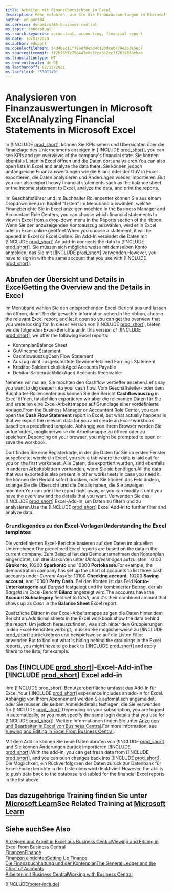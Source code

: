 ```yaml
---
title: Arbeiten mit Finanzübersichten in Excel
description: Mehr erfahren, wie Sie die Finanzauswertungen in Microsoft Excel von Business Central für eine bessere Analyse öffnen können.
author: edupont04
ms.service: dynamics365-business-central
ms.topic: conceptual
ms.search.keywords: accountant, accounting, financial report
ms.date: 10/01/2020
ms.author: edupont
ms.openlocfilehash: 54d4bed11f79aef8e5d4c123dceb479e263e5ec7
ms.sourcegitcommit: ff2b55b7e790447e0c1fcd5c2ec7f7610338ebaa
ms.translationtype: HT
ms.contentlocale: de-DE
ms.lasthandoff: 02/15/2021
ms.locfileid: "5391149"
---
```

# <a name="analyzing-financial-statements-in-microsoft-excel"></a><span data-ttu-id="6c48d-103">Analysieren von Finanzauswertungen in Microsoft Excel</span><span class="sxs-lookup"><span data-stu-id="6c48d-103">Analyzing Financial Statements in Microsoft Excel</span></span>

<span data-ttu-id="6c48d-104">In [!INCLUDE [prod_short](includes/prod_short.md)], können Sie KPIs sehen und Übersichten über die Finanzlage des Unternehmens anzeigen.</span><span class="sxs-lookup"><span data-stu-id="6c48d-104">In [!INCLUDE [prod_short](includes/prod_short.md)], you can see KPIs and get overviews of the company's financial state.</span></span> <span data-ttu-id="6c48d-105">Sie können ebenfalls Listen in Excel öffnen und die Daten dort analysieren.</span><span class="sxs-lookup"><span data-stu-id="6c48d-105">You can also open lists in Excel and analyze the data there.</span></span> <span data-ttu-id="6c48d-106">Sie können jedoch umfangreiche Finanzauswertungen wie die Bilanz oder der GuV in Excel exportieren, die Daten analysieren und Änderungen wieder importieren .</span><span class="sxs-lookup"><span data-stu-id="6c48d-106">But you can also export heavy financial statements such as the balance sheet or the income statement to Excel, analyze the data, and print the reports.</span></span>  

<span data-ttu-id="6c48d-107">Im Geschäftsführer und im Buchhalter Rollencenter können Sie aus einem Dropdownmenü im Kapitel "Listen" im Menüband auswählen, welche Finanzberichte Sie in Excel anzeigen möchten.</span><span class="sxs-lookup"><span data-stu-id="6c48d-107">In the Business Manager and Accountant Role Centers, you can choose which financial statements to view in Excel from a drop-down menu in the Reports section of the ribbon.</span></span> <span data-ttu-id="6c48d-108">Wenn Sie den anzuzeigenden Kontoauszug auswählen, wird er in Excel oder in Excel online geöffnet.</span><span class="sxs-lookup"><span data-stu-id="6c48d-108">When you choose a statement, it will be opened in Excel or Excel Online.</span></span> <span data-ttu-id="6c48d-109">Ein Add-In verbindet die Daten mit [!INCLUDE [prod_short](includes/prod_short.md)].</span><span class="sxs-lookup"><span data-stu-id="6c48d-109">An add-in connects the data to [!INCLUDE [prod_short](includes/prod_short.md)].</span></span> <span data-ttu-id="6c48d-110">Sie müssen sich möglicherweise mit demselben Konto anmelden, das Sie mit [!INCLUDE [prod_short](includes/prod_short.md)] verwenden.</span><span class="sxs-lookup"><span data-stu-id="6c48d-110">However, you have to sign in with the same account that you use with [!INCLUDE [prod_short](includes/prod_short.md)].</span></span>  

## <a name="getting-the-overview-and-the-details-in-excel"></a><span data-ttu-id="6c48d-111">Abrufen der Übersicht und Details in Excel</span><span class="sxs-lookup"><span data-stu-id="6c48d-111">Getting the Overview and the Details in Excel</span></span>

<span data-ttu-id="6c48d-112">Im Menüband wählen Sie den entsprechenden Excel-Bericht aus und lassen ihn öffnen, damit Sie die gesuchte Information sehen.</span><span class="sxs-lookup"><span data-stu-id="6c48d-112">In the ribbon, choose the relevant Excel report, and let it open so you can get the overview that you were looking for.</span></span> <span data-ttu-id="6c48d-113">In dieser Version von [!INCLUDE [prod_short](includes/prod_short.md)], bieten wir die folgenden Excel-Berichte an:</span><span class="sxs-lookup"><span data-stu-id="6c48d-113">In this version of [!INCLUDE [prod_short](includes/prod_short.md)], we offer the following Excel reports:</span></span>

- <span data-ttu-id="6c48d-114">Kontenplan</span><span class="sxs-lookup"><span data-stu-id="6c48d-114">Balance Sheet</span></span>  
- <span data-ttu-id="6c48d-115">GuV</span><span class="sxs-lookup"><span data-stu-id="6c48d-115">Income Statement</span></span>  
- <span data-ttu-id="6c48d-116">Cashflowauszug</span><span class="sxs-lookup"><span data-stu-id="6c48d-116">Cash Flow Statement</span></span>  
- <span data-ttu-id="6c48d-117">Auszug nicht ausgeschüttete Gewinne</span><span class="sxs-lookup"><span data-stu-id="6c48d-117">Retained Earnings Statement</span></span>  
- <span data-ttu-id="6c48d-118">Kreditor-Saldenrückblick</span><span class="sxs-lookup"><span data-stu-id="6c48d-118">Aged Accounts Payable</span></span>  
- <span data-ttu-id="6c48d-119">Debitor-Saldenrückblick</span><span class="sxs-lookup"><span data-stu-id="6c48d-119">Aged Accounts Receivable</span></span>  

<span data-ttu-id="6c48d-120">Nehmen wir mal an, Sie möchten den Cashflow vertiefter ansehen.</span><span class="sxs-lookup"><span data-stu-id="6c48d-120">Let's say you want to dig deeper into your cash flow.</span></span> <span data-ttu-id="6c48d-121">Vom Geschäftsleiter- oder dem Buchhalter-Rollencenter aus können Sie den Bericht **Cashflowauszug** in Excel öffnen, tatsächlich exportieren wir aber die relevanten Daten für Sie und erstellen eine Excel-Arbeitsmappe auf Grundlage einer vordefinierte Vorlage.</span><span class="sxs-lookup"><span data-stu-id="6c48d-121">From the Business Manager or Accountant Role Center, you can open the **Cash Flow Statement** report in Excel, but what actually happens is that we export the relevant data for you and create an Excel workbook based on a predefined template.</span></span> <span data-ttu-id="6c48d-122">Abhängig von Ihrem Browser werden Sie aufgefordert, möglicherweise die Arbeitsmappe zu öffnen oder zu speichern.</span><span class="sxs-lookup"><span data-stu-id="6c48d-122">Depending on your browser, you might be prompted to open or save the workbook.</span></span>  

<span data-ttu-id="6c48d-123">Dort finden Sie eine Registerkarte, in der die Daten für Sie im ersten Fenster ausgebreitet werden.</span><span class="sxs-lookup"><span data-stu-id="6c48d-123">In Excel, you see a tab where the data is laid out for you on the first worksheet.</span></span> <span data-ttu-id="6c48d-124">Alle Daten, die exportiert wurden, sind ebenfalls in anderen Arbeitsblättern vorhanden, wenn Sie sie benötigen.</span><span class="sxs-lookup"><span data-stu-id="6c48d-124">All the data that was exported is also present in other worksheets in case you need it.</span></span> <span data-ttu-id="6c48d-125">Sie können den Bericht sofort drucken, oder Sie können das Feld ändern, solange Sie die Übersicht und die Details haben, die Sie anzeigen möchten.</span><span class="sxs-lookup"><span data-stu-id="6c48d-125">You can print the report right away, or you can modify it until you have the overview and the details that you want.</span></span> <span data-ttu-id="6c48d-126">Verwenden Sie das [!INCLUDE [prod_short](includes/prod_short.md)] Excel-Add-In, um Daten zu filtern und zu analysieren.</span><span class="sxs-lookup"><span data-stu-id="6c48d-126">Use the [!INCLUDE [prod_short](includes/prod_short.md)] Excel Add-in to further filter and analyze data.</span></span>  

### <a name="understanding-the-excel-templates"></a><span data-ttu-id="6c48d-127">Grundlegendes zu den Excel-Vorlagen</span><span class="sxs-lookup"><span data-stu-id="6c48d-127">Understanding the Excel templates</span></span>

<span data-ttu-id="6c48d-128">Die vordefinierten Excel-Berichte basieren auf den Daten im aktuellen Unternehmen.</span><span class="sxs-lookup"><span data-stu-id="6c48d-128">The predefined Excel reports are based on the data in the current company.</span></span> <span data-ttu-id="6c48d-129">Zum Beispiel hat das Demounternehmen den Kontenplan eingerichtet, um drei Barkonten unter *Umlaufvermögen* aufzulisten: 10100 **Girokonto**, 10200 **Sparkonto** und 10300 **Portokasse**.</span><span class="sxs-lookup"><span data-stu-id="6c48d-129">For example, the demonstration company has set up the chart of accounts to list three cash accounts under *Current Assets*: 10100 **Checking account**, 10200 **Saving account**, and 10300 **Petty Cash**.</span></span> <span data-ttu-id="6c48d-130">Bei den Konten ist das Feld **Konto-Unterkategorie** auf *Bargeld* festgelegt und ihr kombinierter Betrag, der als *Bargeld* im Excel-Bericht **Bilanz** angezeigt wird.</span><span class="sxs-lookup"><span data-stu-id="6c48d-130">The accounts have the **Account Subcategory** field set to *Cash*, and it's their combined amount that shows up as *Cash* in the **Balance Sheet** Excel report.</span></span>  

<span data-ttu-id="6c48d-131">Zusätzliche Blätter in der Excel-Arbeitsmappe zeigen die Daten hinter dem Bericht an.</span><span class="sxs-lookup"><span data-stu-id="6c48d-131">Additional sheets in the Excel workbook show the data behind the report.</span></span> <span data-ttu-id="6c48d-132">Um jedoch herauszufinden, was sich hinter den Gruppierungen in den Excel-Berichten verbirgt, müssen Sie möglicherweise zu [!INCLUDE [prod_short](includes/prod_short.md)] zurückkehren und beispielsweise auf die Listen Filter anwenden.</span><span class="sxs-lookup"><span data-stu-id="6c48d-132">But to find out what is hiding behind the groupings in the Excel reports, you might have to go back to [!INCLUDE [prod_short](includes/prod_short.md)] and apply filters to the lists, for example.</span></span>  

## <a name="the-prod_short-excel-add-in"></a><span data-ttu-id="6c48d-133">Das [!INCLUDE [prod_short](includes/prod_short.md)]-Excel-Add-in</span><span class="sxs-lookup"><span data-stu-id="6c48d-133">The [!INCLUDE [prod_short](includes/prod_short.md)] Excel add-in</span></span>

<span data-ttu-id="6c48d-134">Ihre [!INCLUDE [prod_short](includes/prod_short.md)] Benutzeroberfläche umfasst das Add-In für Excel.</span><span class="sxs-lookup"><span data-stu-id="6c48d-134">Your [!INCLUDE [prod_short](includes/prod_short.md)] experience includes an add-in for Excel.</span></span> <span data-ttu-id="6c48d-135">Abhängig von Ihrem Abonnement werden Sie automatisch angemeldet, oder Sie müssen die selben Anmeldedetails festlegen, die Sie verwenden für [!INCLUDE [prod_short](includes/prod_short.md)].</span><span class="sxs-lookup"><span data-stu-id="6c48d-135">Depending on your subscription, you are logged in automatically, or you must specify the same login details that you use for [!INCLUDE [prod_short](includes/prod_short.md)].</span></span> <span data-ttu-id="6c48d-136">Weitere Informationen finden Sie unter [Anzeigen und Bearbeiten in Excel von Business Central](across-work-with-excel.md).</span><span class="sxs-lookup"><span data-stu-id="6c48d-136">For more information, see [Viewing and Editing in Excel From Business Central](across-work-with-excel.md).</span></span>  

<span data-ttu-id="6c48d-137">Mit dem Add-In können Sie neue Daten abrufen von [!INCLUDE [prod_short](includes/prod_short.md)], und Sie können Änderungen zurück importieren [!INCLUDE [prod_short](includes/prod_short.md)].</span><span class="sxs-lookup"><span data-stu-id="6c48d-137">With the add-in, you can get fresh data from [!INCLUDE [prod_short](includes/prod_short.md)], and you can push changes back into [!INCLUDE [prod_short](includes/prod_short.md)].</span></span> <span data-ttu-id="6c48d-138">Die Möglichkeit, ein Rückverfolg«»en der Daten zurück zur Datenbank für Excel-Finanzberichte in der Liste oben wird deaktiviert.</span><span class="sxs-lookup"><span data-stu-id="6c48d-138">However, the ability to push data back to the database is disabled for the financial Excel reports in the list above.</span></span>  

## <a name="see-related-training-at-microsoft-learn"></a><span data-ttu-id="6c48d-139">Das dazugehörige Training finden Sie unter [Microsoft Learn](/learn/modules/configure-powerbi-excel-dynamics-365-business-central/index)</span><span class="sxs-lookup"><span data-stu-id="6c48d-139">See Related Training at [Microsoft Learn](/learn/modules/configure-powerbi-excel-dynamics-365-business-central/index)</span></span>

## <a name="see-also"></a><span data-ttu-id="6c48d-140">Siehe auch</span><span class="sxs-lookup"><span data-stu-id="6c48d-140">See Also</span></span>

[<span data-ttu-id="6c48d-141">Anzeigen und Arbeit in Excel aus Business Central</span><span class="sxs-lookup"><span data-stu-id="6c48d-141">Viewing and Editing in Excel From Business Central</span></span>](across-work-with-excel.md)  
[<span data-ttu-id="6c48d-142">Finanzen</span><span class="sxs-lookup"><span data-stu-id="6c48d-142">Finance</span></span>](finance.md)  
[<span data-ttu-id="6c48d-143">Finanzen einrichten</span><span class="sxs-lookup"><span data-stu-id="6c48d-143">Setting Up Finance</span></span>](finance-setup-finance.md)  
[<span data-ttu-id="6c48d-144">Die Finanzbuchhaltung und der Kontenplan</span><span class="sxs-lookup"><span data-stu-id="6c48d-144">The General Ledger and the Chart of Accounts</span></span>](finance-general-ledger.md)  
[<span data-ttu-id="6c48d-145">Arbeiten mit  Business Central</span><span class="sxs-lookup"><span data-stu-id="6c48d-145">Working with Business Central</span></span>](ui-work-product.md)  


[!INCLUDE[footer-include](includes/footer-banner.md)]